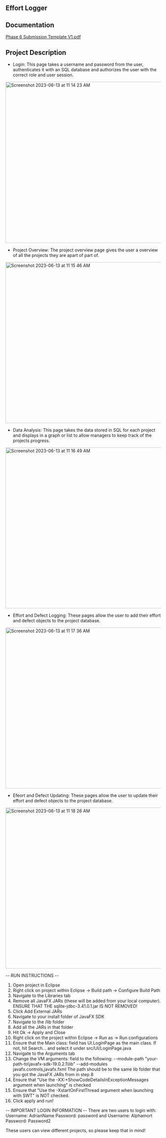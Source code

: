 ## Effort Logger

## Documentation
[Phase 6 Submission Template V1.pdf](https://github.com/BitwiseBenjamin/Project-Managment-GUI/files/11730531/Phase.6.Submission.Template.V1.pdf)

## Project Description

- Login: This page takes a username and password from the user, authenticates it with an SQL database and authorizes the user with the correct role and user session.
<img width="521" alt="Screenshot 2023-06-13 at 11 14 23 AM" src="https://github.com/BitwiseBenjamin/Project-Managment-GUI/assets/114360780/d5bbf1a7-edf6-45bb-be9a-6424531644c6">

- Project Overview: The project overview page gives the user a overview of all the projects they are apart of part of.
<img width="520" alt="Screenshot 2023-06-13 at 11 15 46 AM" src="https://github.com/BitwiseBenjamin/Project-Managment-GUI/assets/114360780/8ede5569-628b-4eef-94ab-ab4cb5989857">

- Data Analysis: This page takes the data stored in SQL for each project and displays in a graph or list to allow managers to keep track of the projects progress.
<img width="520" alt="Screenshot 2023-06-13 at 11 16 49 AM" src="https://github.com/BitwiseBenjamin/Project-Managment-GUI/assets/114360780/df1b4062-c678-4975-8c1f-36361950bb5e">

- Effort and Defect Logging: These pages allow the user to add their effort and defect objects to the project database.
<img width="520" alt="Screenshot 2023-06-13 at 11 17 36 AM" src="https://github.com/BitwiseBenjamin/Project-Managment-GUI/assets/114360780/22182ab0-1268-4d2e-b7bf-a6274620e7ff">

- Efeort and Defect Updating: These pages allow the user to update their effort and defect objects to the project database.
<img width="520" alt="Screenshot 2023-06-13 at 11 18 26 AM" src="https://github.com/BitwiseBenjamin/Project-Managment-GUI/assets/114360780/055bc180-c0a9-49b7-98c3-abe66e5109cc">



-- RUN INSTRUCTIONS --
1. Open project in Eclipse
2. Right click on project within Eclipse -> Build path -> Configure Build Path
3. Navigate to the Libraries tab
4. Remove all JavaFX JARs (these will be added from your local computer). ENSURE THAT THE sqlite-jdbc-3.41.0.1.jar IS NOT REMOVED!
5. Click Add External JARs
6. Navigate to your install folder of JavaFX SDK
7. Navigate to the /lib folder
8. Add all the JARs in that folder
9. Hit Ok -> Apply and Close
10. Right click on the project within Eclipse -> Run as -> Run configurations
11. Ensure that the Main class: field has UI.LoginPage as the main class. If not, hit Search... and select it under src/UI/LoginPage.java
12. Navigate to the Arguments tab
13. Change the VM arguments: field to the following:
 --module-path "your-path-to\javafx-sdk-19.0.2.1\lib" --add-modules javafx.controls,javafx.fxml
 The path should be to the same lib folder that you got the JavaFX JARs from in step 8
14. Ensure that "Use the -XX:+ShowCodeDetailsInExceptionMessages argument when launching" is checked
15. Ensure that "Use the -XstartOnFirstThread argument when launching with SWT" is NOT checked.
16. Click apply and run!

-- IMPORTANT LOGIN INFORMATION --
There are two users to login with:
Username: AdrianName
Password: password
and
Username: Alphamort
Password: Password2

These users can view different projects, so please keep that in mind!
